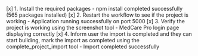 [x] 1. Install the required packages - npm install completed successfully (565 packages installed)
[x] 2. Restart the workflow to see if the project is working - Application running successfully on port 5000
[x] 3. Verify the project is working using the screenshot tool - MedCare Pro login page displaying correctly
[x] 4. Inform user the import is completed and they can start building, mark the import as completed using the complete_project_import tool - Import completed successfully